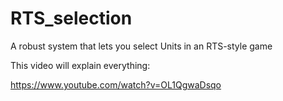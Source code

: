 # RTS_selection
A robust system that lets you select Units in an RTS-style game

This video will explain everything: 

https://www.youtube.com/watch?v=OL1QgwaDsqo
